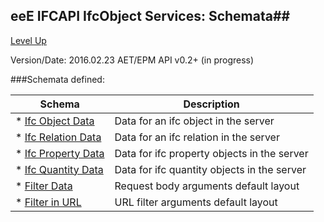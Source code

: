 ## eeE IFCAPI IfcObject Services: Schemata##

[Level Up](../README.md)

Version/Date: 2016.02.23 AET/EPM  API v0.2+ (in progress)

###Schemata defined:



Schema | Description 
--|--|
* [Ifc Object Data](ifcobject_data.md)	   | Data for an ifc object in the server
* [Ifc Relation Data](ifcrelation_data.md) | Data for an ifc relation in the server
* [Ifc Property Data](ifcproperty_data.md) | Data for ifc property objects in the server
* [Ifc Quantity Data](ifcquantity_data.md) | Data for ifc quantity objects in the server
* [Filter Data](filter_data.md)            | Request body arguments default layout
* [Filter in URL](filter_url.md)           | URL filter arguments default layout



